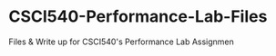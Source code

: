 CSCI540-Performance-Lab-Files
=============================

Files &amp; Write up for CSCI540's Performance Lab Assignmen
